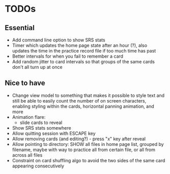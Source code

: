# TODOs

## Essential

- Add command line option to show SRS stats
- Timer which updates the home page state after an hour (?), also updates the time in the practice record file if too much time has past
- Better intervals for when you fail to remember a card
- Add random jitter to card intervals so that groups of the same cards don't all turn up at once

## Nice to have

- Change view model to something that makes it possible to style text and still be able to easily count the number of on screen characters, enabling styling within the cards, horizontal panning animation, and more
- Animation flare:
  - slide cards to reveal
- Show SRS stats somewhere
- Allow quitting session with ESCAPE key
- Allow removing cards (and editing?) - press "x" key after reveal
- Allow pointing to directory: SHOW all files in home page list, grouped by filename, maybe with way to practice all from certain file, or all from across all files
- Constraint on card shuffling algo to avoid the two sides of the same card appearing consecutively
